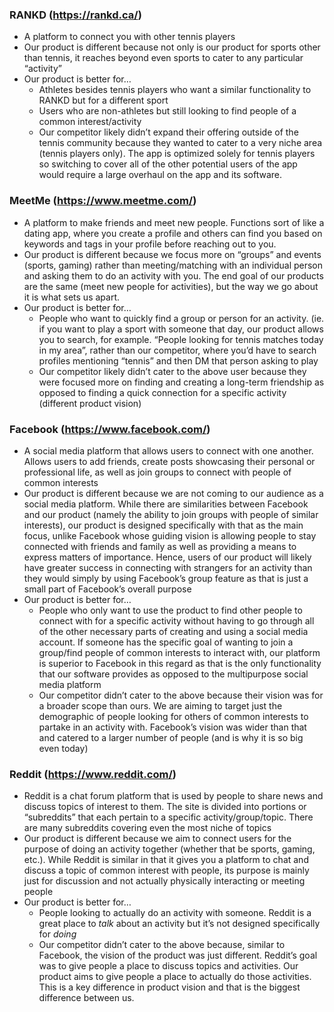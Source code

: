 ### RANKD (https://rankd.ca/)
* A platform to connect you with other tennis players
* Our product is different because not only is our product for sports other than tennis, it reaches beyond even sports to cater to any particular “activity”
* Our product is better for…
  * Athletes besides tennis players who want a similar functionality to RANKD but for a different sport
  * Users who are non-athletes but still looking to find people of a common interest/activity
  * Our competitor likely didn’t expand their offering outside of the tennis community because they wanted to cater to a very niche area (tennis players only). The app is optimized solely for tennis players so switching to cover all of the other potential users of the app would require a large overhaul on the app and its software. 

### MeetMe (https://www.meetme.com/)
* A platform to make friends and meet new people. Functions sort of like a dating app, where you create a profile and others can find you based on keywords and tags in your profile before reaching out to you.
* Our product is different because we focus more on “groups” and events (sports, gaming) rather than meeting/matching with an individual person and asking them to do an activity with you. The end goal of our products are the same (meet new people for activities), but the way we go about it is what sets us apart. 
* Our product is better for…
  * People who want to quickly find a group or person for an activity. (ie. if you want to play a sport with someone that day, our product allows you to search, for example. “People looking for tennis matches today in my area”, rather than our competitor, where you’d have to search profiles mentioning “tennis” and then DM that person asking to play
  * Our competitor likely didn’t cater to the above user because they were focused more on finding and creating a long-term friendship as opposed to finding a quick connection for a specific activity (different product vision)

### Facebook (https://www.facebook.com/)
* A social media platform that allows users to connect with one another. Allows users to add friends, create posts showcasing their personal or professional life, as well as join groups to connect with people of common interests
* Our product is different because we are not coming to our audience as a social media platform. While there are similarities between Facebook and our product (namely the ability to join groups with people of similar interests), our product is designed specifically with that as the main focus, unlike Facebook whose guiding vision is allowing people to stay connected with friends and family as well as providing a means to express matters of importance. Hence, users of our product will likely have greater success in connecting with strangers for an activity than they would simply by using Facebook’s group feature as that is just a small part of Facebook’s overall purpose
* Our product is better for…
  * People who only want to use the product to find other people to connect with for a specific activity without having to go through all of the other necessary parts of creating and using a social media account. If someone has the specific goal of wanting to join a group/find people of common interests to interact with, our platform is superior to Facebook in this regard as that is the only functionality that our software provides as opposed to the multipurpose social media platform
  * Our competitor didn’t cater to the above because their vision was for a broader scope than ours. We are aiming to target just the demographic of people looking for others of common interests to partake in an activity with. Facebook’s vision was wider than that and catered to a larger number of people (and is why it is so big even today)

### Reddit (https://www.reddit.com/)
* Reddit is a chat forum platform that is used by people to share news and discuss topics of interest to them. The site is divided into portions or “subreddits” that each pertain to a specific activity/group/topic. There are many subreddits covering even the most niche of topics
* Our product is different because we aim to connect users for the purpose of doing an activity together (whether that be sports, gaming, etc.). While Reddit is similar in that it gives you a platform to chat and discuss a topic of common interest with people, its purpose is mainly just for discussion and not actually physically interacting or meeting people
* Our product is better for…
  * People looking to actually do an activity with someone. Reddit is a great place to *talk* about an activity but it’s not designed specifically for *doing*
  * Our competitor didn’t cater to the above because, similar to Facebook, the vision of the product was just different. Reddit’s goal was to give people a place to discuss topics and activities. Our product aims to give people a place to actually do those activities. This is a key difference in product vision and that is the biggest difference between us.

